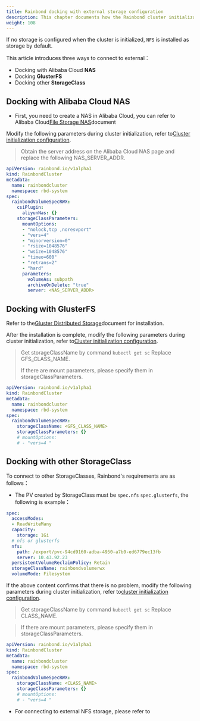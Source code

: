 ```yaml
---
title: Rainbond docking with external storage configuration
description: This chapter documents how the Rainbond cluster initialization connects to external storage
weight: 108
---
```


If no storage is configured when the cluster is initialized, `NFS` is installed as storage by default.

This article introduces three ways to connect to external：

* Docking with Alibaba Cloud **NAS**
* Docking **GlusterFS**
* Docking other **StorageClass**

## Docking with Alibaba Cloud NAS

* First, you need to create a NAS in Alibaba Cloud, you can refer to Alibaba Cloud[File Storage NAS](https://help.aliyun.com/product/27516.html)document

Modify the following parameters during cluster initialization, refer to[Cluster initialization configuration](./init-region/).

> Obtain the server address on the Alibaba Cloud NAS page and replace the following NAS_SERVER_ADDR.

```yaml
apiVersion: rainbond.io/v1alpha1
kind: RainbondCluster
metadata:
  name: rainbondcluster
  namespace: rbd-system
spec:
  rainbondVolumeSpecRWX:
    csiPlugin: 
      aliyunNas: {}
    storageClassParameters:
      mountOptions: 
      - "nolock,tcp ,noresvport"
      - "vers=4"
      - "minorversion=0"
      - "rsize=1048576"
      - "wsize=1048576"
      - "timeo=600"
      - "retrans=2"
      - "hard"
      parameters: 
        volumeAs: subpath
        archiveOnDelete: "true"
        server: <NAS_SERVER_ADDR>
```



## Docking with GlusterFS

Refer to the[Gluster Distributed Storage](../storage/deploy-glusterfs/)document for installation.

After the installation is complete, modify the following parameters during cluster initialization, refer to[Cluster initialization configuration](../cluster-manage/init-region/).

> Get storageClassName by command `kubectl get sc` Replace GFS_CLASS_NAME.
> 
> If there are mount parameters, please specify them in storageClassParameters.

```yaml
apiVersion: rainbond.io/v1alpha1
kind: RainbondCluster
metadata:
  name: rainbondcluster
  namespace: rbd-system
spec:
  rainbondVolumeSpecRWX:
    storageClassName: <GFS_CLASS_NAME>
    storageClassParameters: {}
    # mountOptions: 
    # - "vers=4 "
```



## Docking with other StorageClass

To connect to other StorageClasses, Rainbond's requirements are as follows：

* The PV created by StorageClass must be `spec.nfs` `spec.glusterfs`, the following is example：

```yaml
spec:
  accessModes:
  - ReadWriteMany
  capacity:
    storage: 1Gi
  # nfs or glusterfs
  nfs:
    path: /export/pvc-94cd9160-adba-4950-a7b0-ed6779ec13fb
    server: 10.43.92.23
  persistentVolumeReclaimPolicy: Retain
  storageClassName: rainbondvolumerwx
  volumeMode: Filesystem
```

If the above content confirms that there is no problem, modify the following parameters during cluster initialization, refer to[cluster initialization configuration](./init-region).

> Get storageClassName by command `kubectl get sc` Replace CLASS_NAME.

> If there are mount parameters, please specify them in storageClassParameters.

```yaml
apiVersion: rainbond.io/v1alpha1
kind: RainbondCluster
metadata:
  name: rainbondcluster
  namespace: rbd-system
spec:
  rainbondVolumeSpecRWX:
    storageClassName: <CLASS_NAME>
    storageClassParameters: {}
    # mountOptions: 
    # - "vers=4 "
```

* For connecting to external NFS storage, please refer to[](../storage/deploy-nfsclient/)

